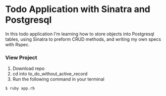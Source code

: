 # Todo Application with Sinatra and Postgresql
In this todo application I'm learning how to store objects into Postgresql tables, using Sinatra to preform CRUD methods, and writing my own specs with Rspec.

### View Project
1. Download repo
2. cd into to_do_without_active_record
3. Run the following command in your terminal
~~~
$ ruby app.rb
~~~

